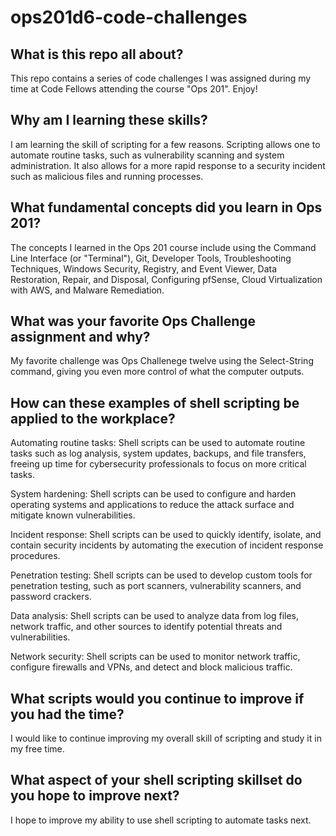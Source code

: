 # ops201d6-code-challenges

## What is this repo all about?

This repo contains a series of code challenges I was assigned during my time at Code Fellows attending the course "Ops 201". Enjoy!

## Why am I learning these skills?

I am learning the skill of scripting for a few reasons. Scripting allows one to automate routine tasks, such as vulnerability scanning and system administration. It also allows for a more rapid response to a security incident such as malicious files and running processes. 

## What fundamental concepts did you learn in Ops 201?

The concepts I learned in the Ops 201 course include using the Command Line Interface (or "Terminal"), Git, Developer Tools, Troubleshooting Techniques, Windows Security, Registry, and Event Viewer, Data Restoration, Repair, and Disposal, Configuring pfSense, Cloud Virtualization with AWS, and Malware Remediation. 

## What was your favorite Ops Challenge assignment and why?

My favorite challenge was Ops Challenege twelve using the Select-String command, giving you even more control of what the computer outputs.

## How can these examples of shell scripting be applied to the workplace?

Automating routine tasks: Shell scripts can be used to automate routine tasks such as log analysis, system updates, backups, and file transfers, freeing up time for cybersecurity professionals to focus on more critical tasks.

System hardening: Shell scripts can be used to configure and harden operating systems and applications to reduce the attack surface and mitigate known vulnerabilities.

Incident response: Shell scripts can be used to quickly identify, isolate, and contain security incidents by automating the execution of incident response procedures.

Penetration testing: Shell scripts can be used to develop custom tools for penetration testing, such as port scanners, vulnerability scanners, and password crackers.

Data analysis: Shell scripts can be used to analyze data from log files, network traffic, and other sources to identify potential threats and vulnerabilities.

Network security: Shell scripts can be used to monitor network traffic, configure firewalls and VPNs, and detect and block malicious traffic.

## What scripts would you continue to improve if you had the time?

I would like to continue improving my overall skill of scripting and study it in my free time.

## What aspect of your shell scripting skillset do you hope to improve next?

I hope to improve my ability to use shell scripting to automate tasks next.
